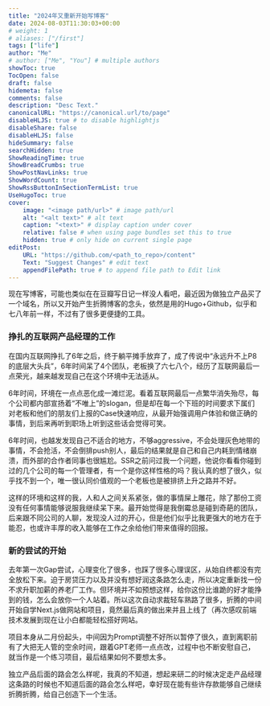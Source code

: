 ```yaml
---
title: "2024年又重新开始写博客"
date: 2024-08-03T11:30:03+00:00
# weight: 1
# aliases: ["/first"]
tags: ["life"]
author: "Me"
# author: ["Me", "You"] # multiple authors
showToc: true
TocOpen: false
draft: false
hidemeta: false
comments: false
description: "Desc Text."
canonicalURL: "https://canonical.url/to/page"
disableHLJS: true # to disable highlightjs
disableShare: false
disableHLJS: false
hideSummary: false
searchHidden: true
ShowReadingTime: true
ShowBreadCrumbs: true
ShowPostNavLinks: true
ShowWordCount: true
ShowRssButtonInSectionTermList: true
UseHugoToc: true
cover:
    image: "<image path/url>" # image path/url
    alt: "<alt text>" # alt text
    caption: "<text>" # display caption under cover
    relative: false # when using page bundles set this to true
    hidden: true # only hide on current single page
editPost:
    URL: "https://github.com/<path_to_repo>/content"
    Text: "Suggest Changes" # edit text
    appendFilePath: true # to append file path to Edit link
---
```


现在写博客，可能也类似在在豆瓣写日记一样没人看吧，最近因为做独立产品买了一个域名，所以又开始产生折腾博客的念头，依然是用的Hugo+Github，似乎和七八年前一样，不过有了很多更便捷的工具。

### 挣扎的互联网产品经理的工作

在国内互联网挣扎了6年之后，终于躺平摊手放弃了，成了传说中“永远升不上P8的底层大头兵”，6年时间呆了4个团队，老板换了六七八个，经历了互联网最后一点荣光，越来越发现自己在这个环境中无法适从。

6年时间，环境在一点点恶化成一滩烂泥。看着互联网最后一点繁华消失殆尽，每个公司都内部宣扬着“不唯上”的slogan，但是却在每一个下班的时间要求下属们对老板和他们的朋友们上报的Case快速响应，从最开始强调用户体验和做正确的事情，到后来再听到职场上听到这些话会觉得可笑。

6年时间，也越发发现自己不适合的地方，不够aggressive，不会处理灰色地带的事情，不会抢活，不会倒排push别人，最后的结果就是自己和自己内耗到情绪崩溃，而外部的合作者同事也很尴尬。SSR之前问过我一个问题，他说你看看你碰到过的几个公司的每一个管理者，有一个是你这样性格的吗？我认真的想了很久，似乎找不到一个，唯一很认同价值观的一个老板也是被排挤上升之路并不好。

这样的环境和这样的我，人和人之间关系紧张，做的事情屎上雕花，除了那份工资没有任何事情能够说服我继续呆下来。最开始觉得是我倒霉总是碰到奇葩的团队，后来跟不同公司的人聊，发现没人过的开心，但是他们似乎比我更强大的地方在于能忍，也或许丰厚的收入能够在工作之余给他们带来值得的回报。

### 新的尝试的开始

去年第一次Gap尝试，心理变化了很多，也踩了很多心理误区，从始自终都没有完全放松下来。迫于房贷压力以及并没有想好润这条路怎么走，所以决定重新找一份不求升职加薪的养老厂工作。但环境并不如预想这样，给你这份比谁跪的好才能挣到的钱，怎么会放你一个人站着。所以这次自动求裁轻车熟路了很多，折腾的中间开始自学Next.js做网站和项目，竟然最后真的做出来并且上线了（再次感叹前端技术发展到现在让小白都能轻松搭好网站。

项目本身从二月份起头，中间因为Prompt调整不好所以暂停了很久，直到离职前有了大把无人管的空余时间，跟着GPT老师一点点改，过程中也不断安慰自己，就当作是一个练习项目，最后结果如何不要想太多。

独立产品后面的路会怎么样呢，我真的不知道，想起来研二的时候决定走产品经理这条路的时候也不知道后面的路会怎么样吧，幸好现在能有些许存款能够自己继续折腾折腾，给自己创造下一个生活。